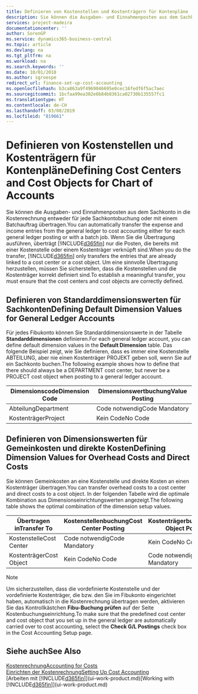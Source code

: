 ```yaml
---
title: Definieren von Kostenstellen und Kostenträgern für Kontenpläne | Microsoft Docs
description: Sie können die Ausgaben- und Einnahmenposten aus dem Sachkonto in die Kostenrechnung entweder für jede Sachkontobuchung oder mit einem Batchauftrag übertragen. Wenn Sie die Übertragung ausführen, überträgt das System nur die Posten, die bereits mit einer Kostenstelle oder einem Kostenträger verknüpft sind. Um eine sinnvolle Übertragung herzustellen, müssen Sie sicherstellen, dass die Kostenstellen und die Kostenträger korrekt definiert sind.
services: project-madeira
documentationcenter: ''
author: SorenGP
ms.service: dynamics365-business-central
ms.topic: article
ms.devlang: na
ms.tgt_pltfrm: na
ms.workload: na
ms.search.keywords: ''
ms.date: 10/01/2018
ms.author: sgroespe
redirect_url: finance-set-up-cost-accounting
ms.openlocfilehash: b3ca863a9f4969046695e0cec16fedf6f5ac7aec
ms.sourcegitcommit: 1bcfaa99ea302e6b84b8361ca02730b135557fc1
ms.translationtype: HT
ms.contentlocale: de-CH
ms.lasthandoff: 03/08/2019
ms.locfileid: "819661"
---
```

# <a name="defining-cost-centers-and-cost-objects-for-chart-of-accounts"></a><span data-ttu-id="89b46-105">Definieren von Kostenstellen und Kostenträgern für Kontenpläne</span><span class="sxs-lookup"><span data-stu-id="89b46-105">Defining Cost Centers and Cost Objects for Chart of Accounts</span></span>
<span data-ttu-id="89b46-106">Sie können die Ausgaben- und Einnahmenposten aus dem Sachkonto in die Kostenrechnung entweder für jede Sachkontobuchung oder mit einem Batchauftrag übertragen.</span><span class="sxs-lookup"><span data-stu-id="89b46-106">You can automatically transfer the expense and income entries from the general ledger to cost accounting either for each general ledger posting or with a batch job.</span></span> <span data-ttu-id="89b46-107">Wenn Sie die Übertragung ausführen, überträgt [!INCLUDE[d365fin](includes/d365fin_md.md)] nur die Posten, die bereits mit einer Kostenstelle oder einem Kostenträger verknüpft sind.</span><span class="sxs-lookup"><span data-stu-id="89b46-107">When you do the transfer, [!INCLUDE[d365fin](includes/d365fin_md.md)] only transfers the entries that are already linked to a cost center or a cost object.</span></span> <span data-ttu-id="89b46-108">Um eine sinnvolle Übertragung herzustellen, müssen Sie sicherstellen, dass die Kostenstellen und die Kostenträger korrekt definiert sind.</span><span class="sxs-lookup"><span data-stu-id="89b46-108">To establish a meaningful transfer, you must ensure that the cost centers and cost objects are correctly defined.</span></span>  

## <a name="defining-default-dimension-values-for-general-ledger-accounts"></a><span data-ttu-id="89b46-109">Definieren von Standarddimensionswerten für Sachkonten</span><span class="sxs-lookup"><span data-stu-id="89b46-109">Defining Default Dimension Values for General Ledger Accounts</span></span>  
<span data-ttu-id="89b46-110">Für jedes Fibukonto können Sie Standarddimensionswerte in der Tabelle **Standarddimensionen** definieren.</span><span class="sxs-lookup"><span data-stu-id="89b46-110">For each general ledger account, you can define default dimension values in the **Default Dimension** table.</span></span> <span data-ttu-id="89b46-111">Das folgende Beispiel zeigt, wie Sie definieren, dass es immer eine Kostenstelle ABTEILUNG, aber nie einen Kostenträger PROJEKT geben soll, wenn Sie auf ein Sachkonto buchen.</span><span class="sxs-lookup"><span data-stu-id="89b46-111">The following example shows how to define that there should always be a DEPARTMENT cost center, but never be a PROJECT cost object when posting to a general ledger account.</span></span>  

|<span data-ttu-id="89b46-112">**Dimensionscode**</span><span class="sxs-lookup"><span data-stu-id="89b46-112">**Dimension Code**</span></span>|<span data-ttu-id="89b46-113">**Dimensionswertbuchung**</span><span class="sxs-lookup"><span data-stu-id="89b46-113">**Value Posting**</span></span>|  
|------------------------------------------|-----------------------------------------|  
|<span data-ttu-id="89b46-114">Abteilung</span><span class="sxs-lookup"><span data-stu-id="89b46-114">Department</span></span>|<span data-ttu-id="89b46-115">Code notwendig</span><span class="sxs-lookup"><span data-stu-id="89b46-115">Code Mandatory</span></span>|  
|<span data-ttu-id="89b46-116">Kostenträger</span><span class="sxs-lookup"><span data-stu-id="89b46-116">Project</span></span>|<span data-ttu-id="89b46-117">Kein Code</span><span class="sxs-lookup"><span data-stu-id="89b46-117">No Code</span></span>|  

## <a name="defining-dimension-values-for-overhead-costs-and-direct-costs"></a><span data-ttu-id="89b46-118">Definieren von Dimensionswerten für Gemeinkosten und direkte Kosten</span><span class="sxs-lookup"><span data-stu-id="89b46-118">Defining Dimension Values for Overhead Costs and Direct Costs</span></span>  
 <span data-ttu-id="89b46-119">Sie können Gemeinkosten an eine Kostenstelle und direkte Kosten an einen Kostenträger übertragen.</span><span class="sxs-lookup"><span data-stu-id="89b46-119">You can transfer overhead costs to a cost center and direct costs to a cost object.</span></span> <span data-ttu-id="89b46-120">In der folgenden Tabelle wird die optimale Kombination aus Dimensionseinrichtungswerten angezeigt.</span><span class="sxs-lookup"><span data-stu-id="89b46-120">The following table shows the optimal combination of the dimension setup values.</span></span>  

|<span data-ttu-id="89b46-121">Übertragen in</span><span class="sxs-lookup"><span data-stu-id="89b46-121">Transfer To</span></span>|<span data-ttu-id="89b46-122">Kostenstellenbuchung</span><span class="sxs-lookup"><span data-stu-id="89b46-122">Cost Center Posting</span></span>|<span data-ttu-id="89b46-123">Kostenträgerbuchung</span><span class="sxs-lookup"><span data-stu-id="89b46-123">Cost Object Posting</span></span>|  
|-----------------|-------------------------|-------------------------|  
|<span data-ttu-id="89b46-124">Kostenstelle</span><span class="sxs-lookup"><span data-stu-id="89b46-124">Cost Center</span></span>|<span data-ttu-id="89b46-125">Code notwendig</span><span class="sxs-lookup"><span data-stu-id="89b46-125">Code Mandatory</span></span>|<span data-ttu-id="89b46-126">Kein Code</span><span class="sxs-lookup"><span data-stu-id="89b46-126">No Code</span></span>|  
|<span data-ttu-id="89b46-127">Kostenträger</span><span class="sxs-lookup"><span data-stu-id="89b46-127">Cost Object</span></span>|<span data-ttu-id="89b46-128">Kein Code</span><span class="sxs-lookup"><span data-stu-id="89b46-128">No Code</span></span>|<span data-ttu-id="89b46-129">Code notwendig</span><span class="sxs-lookup"><span data-stu-id="89b46-129">Code Mandatory</span></span>|  

> [!NOTE]  
>  <span data-ttu-id="89b46-130">Um sicherzustellen, dass die vordefinierte Kostenstelle und der vordefinierte Kostenträger, die bzw. den Sie im Fibukonto eingerichtet haben, automatisch in die Kostenrechnung übertragen werden, aktivieren Sie das Kontrollkästchen **Fibu-Buchung prüfen** auf der Seite Kostenbuchungseinrichtung.</span><span class="sxs-lookup"><span data-stu-id="89b46-130">To make sure that the predefined cost center and cost object that you set up in the general ledger are automatically carried over to cost accounting, select the **Check G/L Postings** check box in the Cost Accounting Setup page.</span></span>  

## <a name="see-also"></a><span data-ttu-id="89b46-131">Siehe auch</span><span class="sxs-lookup"><span data-stu-id="89b46-131">See Also</span></span>  
[<span data-ttu-id="89b46-132">Kostenrechnung</span><span class="sxs-lookup"><span data-stu-id="89b46-132">Accounting for Costs</span></span>](finance-manage-cost-accounting.md)  
[<span data-ttu-id="89b46-133">Einrichten der Kostenrechnung</span><span class="sxs-lookup"><span data-stu-id="89b46-133">Setting Up Cost Accounting</span></span>](finance-set-up-cost-accounting.md)  
<span data-ttu-id="89b46-134">[Arbeiten mit [!INCLUDE[d365fin](includes/d365fin_md.md)]](ui-work-product.md)</span><span class="sxs-lookup"><span data-stu-id="89b46-134">[Working with [!INCLUDE[d365fin](includes/d365fin_md.md)]](ui-work-product.md)</span></span>
